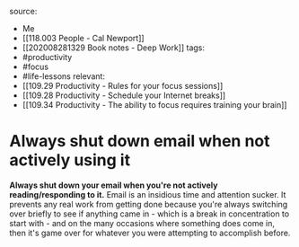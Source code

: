 source:
- Me
- [[118.003 People - Cal Newport]] 
- [[202008281329 Book notes - Deep Work]]
tags: 
- #productivity 
- #focus 
- #life-lessons 
relevant:
- [[109.29 Productivity - Rules for your focus sessions]]
- [[109.28 Productivity - Schedule your Internet breaks]]
- [[109.34 Productivity - The ability to focus requires training your brain]]

# Always shut down email when not actively using it

**Always shut down your email when you're not actively reading/responding to it.** Email is an insidious time and attention sucker. It prevents any real work from getting done because you're always switching over briefly to see if anything came in - which is a break in concentration to start with - and on the many occasions where something does come in, then it's game over for whatever you were attempting to accomplish before.

